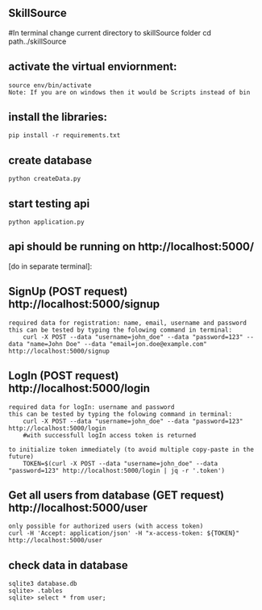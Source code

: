 ## SkillSource
#In terminal change current directory to skillSource folder
    cd path../skillSource

## activate the virtual enviornment:
    source env/bin/activate
    Note: If you are on windows then it would be Scripts instead of bin

## install the libraries:
    pip install -r requirements.txt

## create database
    python createData.py

## start testing api
    python application.py

## api should be running on http://localhost:5000/

[do in separate terminal]:

## SignUp (POST request) http://localhost:5000/signup 

    required data for registration: name, email, username and password
    this can be tested by typing the folowing command in terminal:
        curl -X POST --data "username=john_doe" --data "password=123" --data "name=John Doe" --data "email=jon.doe@example.com" http://localhost:5000/signup

## LogIn (POST request) http://localhost:5000/login

    required data for logIn: username and password
    this can be tested by typing the folowing command in terminal:
        curl -X POST --data "username=john_doe" --data "password=123" http://localhost:5000/login
        #with successfull logIn access token is returned
    
    to initialize token immediately (to avoid multiple copy-paste in the future)
        TOKEN=$(curl -X POST --data "username=john_doe" --data "password=123" http://localhost:5000/login | jq -r '.token')

## Get all users from database (GET request) http://localhost:5000/user

    only possible for authorized users (with access token)
    curl -H 'Accept: application/json' -H "x-access-token: ${TOKEN}" http://localhost:5000/user

## check data in database
    sqlite3 database.db
    sqlite> .tables
    sqlite> select * from user;

